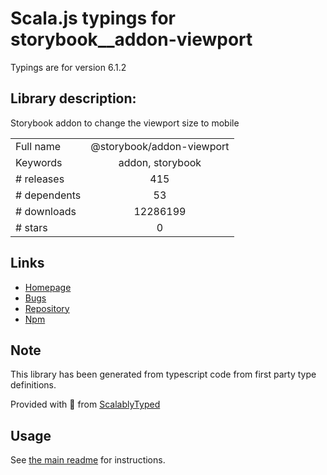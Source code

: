 
# Scala.js typings for storybook__addon-viewport

Typings are for version 6.1.2

## Library description:
Storybook addon to change the viewport size to mobile

|                    |                 |
| ------------------ | :-------------: |
| Full name          | @storybook/addon-viewport |
| Keywords           | addon, storybook |
| # releases         | 415 |
| # dependents       | 53 |
| # downloads        | 12286199 |
| # stars            | 0 |

## Links
- [Homepage](https://github.com/storybookjs/storybook/tree/master/addons/viewport)
- [Bugs](https://github.com/storybookjs/storybook/issues)
- [Repository](https://github.com/storybookjs/storybook)
- [Npm](https://www.npmjs.com/package/%40storybook%2Faddon-viewport)
    


## Note
This library has been generated from typescript code from first party type definitions.

Provided with :purple_heart: from [ScalablyTyped](https://github.com/oyvindberg/ScalablyTyped)

## Usage
See [the main readme](../../readme.md) for instructions.


